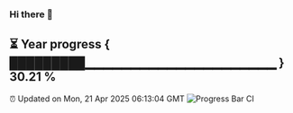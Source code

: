 ### Hi there 👋
⏳ Year progress { █████████▁▁▁▁▁▁▁▁▁▁▁▁▁▁▁▁▁▁▁▁▁ } 30.21 %
---
⏰ Updated on Mon, 21 Apr 2025 06:13:04 GMT
![Progress Bar CI](https://github.com/Moyi321/Moyi321/workflows/Progress%20Bar%20CI/badge.svg)
